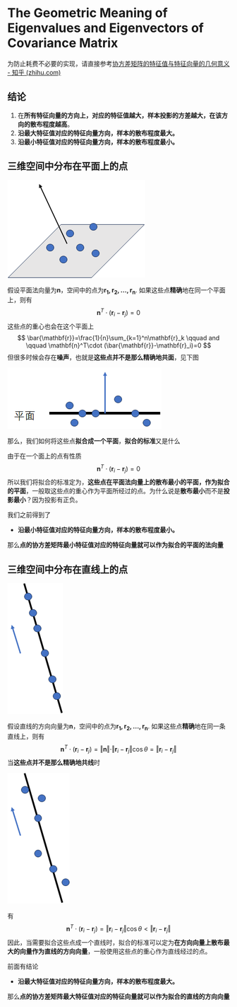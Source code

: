 # The Geometric Meaning of Eigenvalues and Eigenvectors of Covariance Matrix

为防止耗费不必要的实现，请直接参考[协方差矩阵的特征值与特征向量的几何意义 - 知乎 (zhihu.com)](https://zhuanlan.zhihu.com/p/645372196)

## 结论

1. 在**所有特征向量的方向上，对应的特征值越大，样本投影的方差越大，在该方向的散布程度越高**。
2. **沿最大特征值对应的特征向量方向，样本的散布程度最大。**
3. **沿最小特征值对应的特征向量方向，样本的散布程度最小。**

## 三维空间中分布在平面上的点

![](figures/The_Geometric_Meaning_of_Eigenvalues_and_Eigenvectors_of_Covariance_Matrix/plane_points.png)

假设平面法向量为$\mathbf{n}$，空间中的点为$\mathbf{r_1,r_2,...,r_n}$. 如果这些点**精确**地在同一个平面上，则有
$$
\mathbf{n}^T\cdot (\mathbf{r}_i-\mathbf{r}_j)=0
$$
这些点的重心也会在这个平面上
$$
\bar{\mathbf{r}}=\frac{1}{n}\sum_{k=1}^n\mathbf{r}_k  \qquad and \qquad \mathbf{n}^T\cdot (\bar{\mathbf{r}}-\mathbf{r}_i)=0
$$
但很多时候会存在**噪声**，也就是**这些点并不是那么精确地共面**，见下图

![](figures/The_Geometric_Meaning_of_Eigenvalues_and_Eigenvectors_of_Covariance_Matrix/plane_points_side_view.png)

那么，我们如何将这些点**拟合成一个平面**，**拟合的标准**又是什么

由于在一个面上的点有性质
$$
\mathbf{n}^T\cdot (\mathbf{r}_i-\mathbf{r}_j)=0
$$
所以我们将拟合的标准定为，**这些点在平面法向量上的散布最小的平面，作为拟合的平面**，一般取这些点的重心作为平面所经过的点。为什么说是**散布最小**而不是**投影最小**？因为投影有正负。

我们之前得到了

- **沿最小特征值对应的特征向量方向，样本的散布程度最小。**

那么**点的协方差矩阵最小特征值对应的特征向量就可以作为拟合的平面的法向量**

## 三维空间中分布在直线上的点

![](figures/The_Geometric_Meaning_of_Eigenvalues_and_Eigenvectors_of_Covariance_Matrix/line_points1.png)

假设直线的方向向量为$\mathbf{n}$，空间中的点为$\mathbf{r_1,r_2,...,r_n}$. 如果这些点**精确**地在同一条直线上，则有
$$
\mathbf{n}^T\cdot(\mathbf{r}_i-\mathbf{r}_j)=\Vert\mathbf{n}\Vert\cdot \Vert\mathbf{r}_i-\mathbf{r}_j\Vert\cos\theta= \Vert\mathbf{r}_i-\mathbf{r}_j\Vert
$$
当**这些点并不是那么精确地共线**时

![](figures/The_Geometric_Meaning_of_Eigenvalues_and_Eigenvectors_of_Covariance_Matrix/line_points2.png)

有
$$
\mathbf{n}^T\cdot(\mathbf{r}_i-\mathbf{r}_j)=\Vert\mathbf{r}_i-\mathbf{r}_j\Vert\cos\theta < \Vert\mathbf{r}_i-\mathbf{r}_j\Vert
$$
因此，当需要拟合这些点成一个直线时，拟合的标准可以定为**在方向向量上散布最大的向量作为直线的方向向量**，一般使用这些点的重心作为直线经过的点。

前面有结论

- **沿最大特征值对应的特征向量方向，样本的散布程度最大。**

那么**点的协方差矩阵最大特征值对应的特征向量就可以作为拟合的直线的方向向量**











